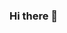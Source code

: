### Hi there 👋

<!--
**ShreyaMandloi11/ShreyaMandloi11** is a ✨ _special_ ✨ repository because its `README.md` (this file) appears on your GitHub profile.

Here are some ideas to get you started:

- 🔭 I’m currently working on AEC
- 🌱 I’m currently learning GitHub
- 👯 I’m looking to collaborate on ...
- 🤔 I’m looking for help with Git
- 💬 Ask me about ...
- 📫 How to reach me: ...
- 😄 Pronouns: ...
- ⚡ Fun fact: ...
-->
  
